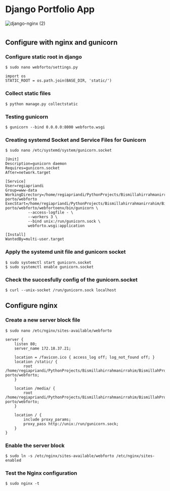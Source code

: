 # Django Portfolio App

![django-nginx (2)](https://user-images.githubusercontent.com/69528812/224481785-a624287d-463b-4b64-8efb-01b06a988ab8.jpg)

#

## Configure with nginx and gunicorn


### Configure static root in django

```
$ sudo nano webforto/settings.py
```

```
import os
STATIC_ROOT = os.path.join(BASE_DIR, 'static/')
```

### Collect static files

```
$ python manage.py collectstatic
```

### Testing gunicorn

```
$ gunicorn --bind 0.0.0.0:8000 webforto.wsgi
```


### Creating systemd Socket and Service Files for Gunicorn

```
$ sudo nano /etc/systemd/system/gunicorn.socket
```

```
[Unit]
Description=gunicorn daemon
Requires=gunicorn.socket
After=network.target

[Service]
User=regiapriandi
Group=www-data
WorkingDirectory=/home/regiapriandi/PythonProjects/Bismillahirrahmanirrahim/BismillahProject/web-porto/webforto
ExecStart=/home/regiapriandi/PythonProjects/Bismillahirrahmanirrahim/BismillahProject/web-porto/webforto/webfortoenv/bin/gunicorn \
          --access-logfile - \
          --workers 3 \
          --bind unix:/run/gunicorn.sock \
          webforto.wsgi:application

[Install]
WantedBy=multi-user.target
```

### Apply the systemd unit file and gunicorn socket

```
$ sudo systemctl start gunicorn.socket
$ sudo systemctl enable gunicorn.socket
```

### Check the succesfully config of the gunicorn.socket

```
$ curl --unix-socket /run/gunicorn.sock localhost
```

## Configure nginx

### Create a new server block file

```
$ sudo nano /etc/nginx/sites-available/webforto
```

```
server {
    listen 80;
    server_name 172.18.37.21;

    location = /favicon.ico { access_log off; log_not_found off; }
    location /static/ {
        root /home/regiapriandi/PythonProjects/Bismillahirrahmanirrahim/BismillahProject/web-porto/webforto;
    }

    location /media/ {
        root /home/regiapriandi/PythonProjects/Bismillahirrahmanirrahim/BismillahProject/web-porto/webforto;
    }

    location / {
        include proxy_params;
        proxy_pass http://unix:/run/gunicorn.sock;
    }
}
```

### Enable the server block

```
$ sudo ln -s /etc/nginx/sites-available/webforto /etc/nginx/sites-enabled
```

### Test the Nginx configuration

```
$ sudo nginx -t
```
